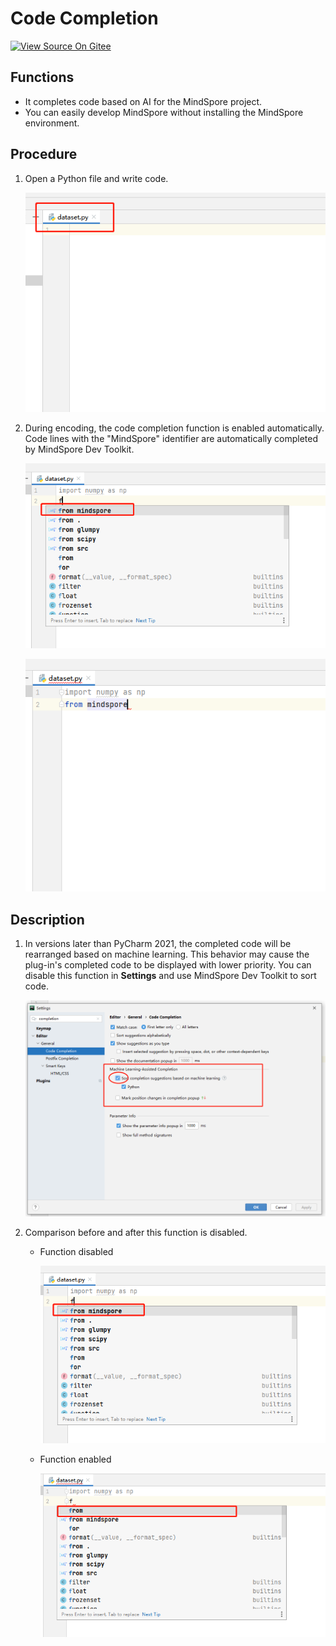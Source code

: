 # Code Completion

[![View Source On Gitee](https://mindspore-website.obs.cn-north-4.myhuaweicloud.com/website-images/r2.0/resource/_static/logo_source_en.png)](https://gitee.com/mindspore/docs/blob/r2.0/docs/devtoolkit/docs/source_en/smart_completion.md)

## Functions

* It completes code based on AI for the MindSpore project.
* You can easily develop MindSpore without installing the MindSpore environment.

## Procedure

1. Open a Python file and write code.

   ![img](images/clip_image088.jpg)

2. During encoding, the code completion function is enabled automatically. Code lines with the "MindSpore" identifier are automatically completed by MindSpore Dev Toolkit.

   ![img](images/clip_image090.jpg)

   ![img](images/clip_image092.jpg)

## Description

1. In versions later than PyCharm 2021, the completed code will be rearranged based on machine learning. This behavior may cause the plug-in's completed code to be displayed with lower priority. You can disable this function in **Settings** and use MindSpore Dev Toolkit to sort code.

   ![img](images/clip_image093.jpg)

2. Comparison before and after this function is disabled.

    * Function disabled

      ![img](images/clip_image094.jpg)

    * Function enabled

      ![img](images/clip_image096.jpg)
